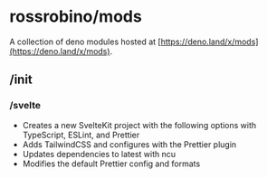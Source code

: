 # rossrobino/mods

A collection of deno modules hosted at [https://deno.land/x/mods](https://deno.land/x/mods).

## /init

### /svelte

- Creates a new SvelteKit project with the following options with TypeScript, ESLint, and Prettier
- Adds TailwindCSS and configures with the Prettier plugin
- Updates dependencies to latest with ncu
- Modifies the default Prettier config and formats
